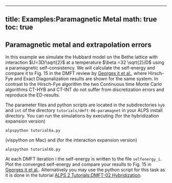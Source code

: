 
---
title: Examples:Paramagnetic Metal
math: true
toc: true
---

## Paramagnetic metal and extrapolation errors

In this example we simulate the Hubbard model on the Bethe lattice with interaction $U=3D/\sqrt{2}$ at a temperature $\beta =32 \sqrt{2}/D$ using a paramagnetic self-consistency. We will calculate the self-energy and compare it to Fig. 15 in the DMFT review by [Georges it et al.](https://journals.aps.org/rmp/abstract/10.1103/RevModPhys.68.13), where Hirsch-Fye and Exact Diagonalization results are shown for the same system. In contrast to the Hirsch-Fye algorithm the two Continuous time Monte Carlo algorithms CT-HYB and CT-INT do not suffer from discretization errors and reproduce the ED-results.

The parameter files and python scripts are located in the subdirectories `hyb` and `int` of the directory `tutorials/dmft-06-paramagnet` in your ALPS install directory. You can run the simulations by executing (for the hybridization expansion version)

    alpspython tutorial6a.py

(vispython on Mac) and (for the interaction expansion version)

    alpspython tutorial6b.py
    
At each DMFT iteration i the self-energy is written to the file `selfenergy_i`. Plot the converged self-energy and compare your results to Fig. 15 in [Georges it et al.](https://journals.aps.org/rmp/abstract/10.1103/RevModPhys.68.13). Alternatively you may use the python script for this task as it is done in the tutorial [ALPS 2 Tutorials:DMFT-02 Hybridization](../../dmft/dmft02).
